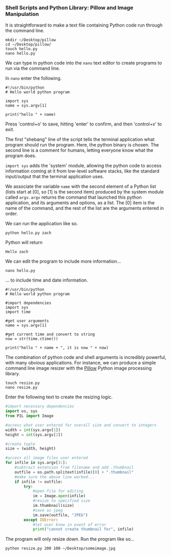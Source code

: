 ### Shell Scripts and Python Library: Pillow and Image Manipulation

It is straightforward to make a text file containing Python code run through the command line.

```
mkdir ~/Desktop/pillow
cd ~/Desktop/pillow/
touch hello.py
nano hello.py
```

We can type in python code into the `nano` text editor to create programs to run via the command line.

In `nano` enter the following.

```
#!/usr/bin/python
# Hello world python program

import sys
name = sys.argv[1]

print("hello " + name)
```
Press 'control+o' to save, hitting 'enter' to confirm, and then 'control+x' to exit.

The first "shebang" line of the script tells the terminal application what program should run the program. Here, the python binary is chosen. The second line is a comment for humans, letting everyone know what the program does.

`import sys` adds the 'system' module, allowing the python code to access information coming at it from low-level software stacks, like the standard input/output that the terminal application uses.

We associate the variable `name` with the second element of a Python list (lists start at [0], so [1] is the second item) produced by the system module called `argv`. `argv` returns the command that launched this python application, and its arguments and options, as a list. The [0] item is the name of the command, and the rest of the list are the arguments entered in order.

We can run the application like so.

```
python hello.py zach
```

Python will return

```
Hello zach
```

We can edit the program to include more information...
```
nano hello.py
```
... to include time and date information.

```
#!/usr/bin/python
# Hello world python program

#import dependencies
import sys
import time

#get user arguments
name = sys.argv[1]

#get current time and convert to string
now = str(time.ctime())

print("hello " + name + ", it is now " + now)
```

The combination of python code and shell arguments is incredibly powerful, with many obvious applications. For instance, we can produce a simple command line image resizer with the [Pillow](https://python-pillow.org) Python image processing library.

```
touch resize.py
nano resize.py
```

Enter the following text to create the resizing logic.

```python
#import necessary dependencies
import os, sys
from PIL import Image

#access what user entered for overall size and convert to integers
width = int(sys.argv[1])
height = int(sys.argv[2])

#create tuple
size = (width, height)

#access all image files user entered
for infile in sys.argv[3:]:
    #subtract extension from filename and add .thumbnail
    outfile = os.path.splitext(infile)[0] + ".thumbnail"
    #make sure the above line worked...
    if infile != outfile:
        try:
            #open file for editing
            im = Image.open(infile)
            #resize to specified size
            im.thumbnail(size)
            #save as jpeg
            im.save(outfile, "JPEG")
        except IOError:
            #let user know in event of error
            print("cannot create thumbnail for", infile)

```

The program will only resize *down*. Run the program like so...

```
python resize.py 200 100 ~/Desktop/someimage.jpg
```

